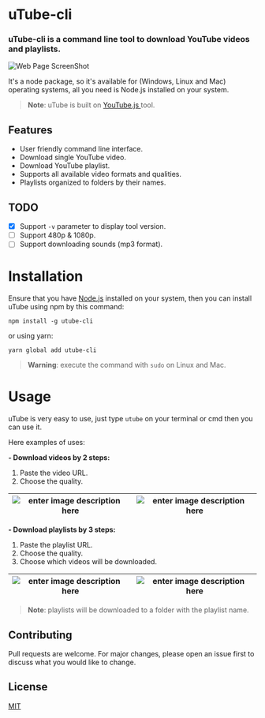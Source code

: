 
# uTube-cli

### uTube-cli is a command line tool to download YouTube videos and playlists.

![Web Page ScreenShot](https://i.ibb.co/VYw6ZST/Screenshot-from-2022-07-27-17-23-23.png)

It's a node package, so it's available for (Windows, Linux and Mac) operating systems, all you need is Node.js installed on your system.

> **Note**: uTube is built on [ YouTube.js ](https://github.com/LuanRT/YouTube.js) tool.

## Features

 - User friendly command line interface.
 - Download single YouTube video.
 - Download YouTube playlist.
 - Supports all available video formats and qualities.
 - Playlists organized to folders by their names.

## TODO

 - [x] Support `-v` parameter to display tool version.
 - [ ] Support 480p & 1080p.
 - [ ] Support downloading sounds (mp3 format).

# Installation

Ensure that you have [Node.js](https://nodejs.org/en/) installed on your system, then you can install uTube using npm by this command:

    npm install -g utube-cli
or using yarn:

    yarn global add utube-cli

> **Warning**: execute the command with `sudo` on Linux and Mac.

# Usage

uTube is very easy to use, just type `utube` on your terminal or cmd then you can use it.

Here examples of uses:

**- Download videos by 2 steps:**

 1. Paste the video URL.
 2. Choose the quality.
 
| ![enter image description here](https://i.ibb.co/Fx7qCgZ/Screenshot-from-2022-07-27-17-24-44.png) | ![enter image description here](https://i.ibb.co/cvYhyC9/Screenshot-from-2022-07-27-17-24-56.png) |
|--|--|


 
**- Download playlists by 3 steps:**

 1. Paste the playlist URL.
 2. Choose the quality.
 3. Choose which videos will be downloaded.
 
| ![enter image description here](https://i.ibb.co/Njcqm0z/Screenshot-from-2022-07-27-17-27-02.png) | ![enter image description here](https://i.ibb.co/P6tL6Mr/Screenshot-from-2022-07-27-17-27-22.png) |
|--|--|

 
> **Note**: playlists will be downloaded to a folder with the playlist name.

## Contributing
Pull requests are welcome. For major changes, please open an issue first to discuss what you would like to change.

## License
[MIT](https://choosealicense.com/licenses/mit/)

